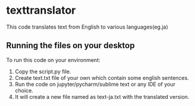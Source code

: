 # texttranslator
This code translates text from English to various languages(eg.ja)
## Running the files on your desktop
To run this code on your environment:
1) Copy the script.py file.
2) Create text.txt file of your own which contain some english sentences.
3) Run the code on jupyter/pycharm/sublime text or any IDE of your choice.
4) It will create a new file named as text-ja.txt with the translated version.
